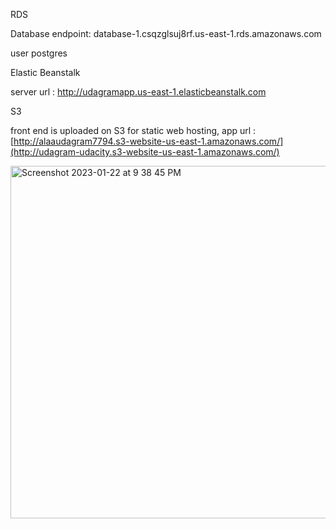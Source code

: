 RDS

Database endpoint: database-1.csqzglsuj8rf.us-east-1.rds.amazonaws.com

user postgres

Elastic Beanstalk

server url : http://udagramapp.us-east-1.elasticbeanstalk.com

S3

front end is uploaded on S3 for static web hosting, app url : [http://alaaudagram7794.s3-website-us-east-1.amazonaws.com/](http://udagram-udacity.s3-website-us-east-1.amazonaws.com/)


<img width="564" alt="Screenshot 2023-01-22 at 9 38 45 PM" src="https://user-images.githubusercontent.com/77550770/213936507-7cb86fb3-938f-42ca-a42c-085b95e3b394.png">
